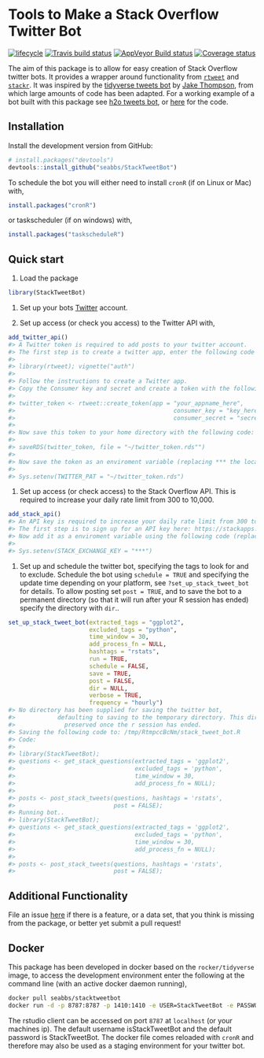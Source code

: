 
Tools to Make a Stack Overflow Twitter Bot
==========================================

[![lifecycle](https://img.shields.io/badge/lifecycle-experimental-orange.svg)](https://www.tidyverse.org/lifecycle/#experimental) [![Travis build status](https://travis-ci.org/seabbs/StackTweetBot.svg?branch=master)](https://travis-ci.org/seabbs/StackTweetBot) [![AppVeyor Build status](https://ci.appveyor.com/api/projects/status/gfrebm0dpua1wmff?svg=true)](https://ci.appveyor.com/project/seabbs/stacktweetbot) [![Coverage status](https://codecov.io/gh/seabbs/StackTweetBot/branch/master/graph/badge.svg)](https://codecov.io/github/seabbs/StackTweetBot?branch=master)

The aim of this package is to allow for easy creation of Stack Overflow twitter bots. It provides a wrapper around functionality from [`rtweet`](http://rtweet.info/) and [`stackr`](https://github.com/dgrtwo/stackr). It was inspired by the [tidyverse tweets bot](https://github.com/wjakethompson/tidyverse-tweets/blob/master/tidyversetweets.R) by [Jake Thompson](https://www.wjakethompson.com/), from which large amounts of code has been adapted. For a working example of a bot built with this package see [h2o tweets bot](https://twitter.com/h2o_tweets), or [here](https://github.com/seabbs/h2o_tweets) for the code.

Installation
------------

Install the development version from GitHub:

``` r
# install.packages("devtools")
devtools::install_github("seabbs/StackTweetBot")
```

To schedule the bot you will either need to install `cronR` (if on Linux or Mac) with,

``` r
install.packages("cronR")
```

or taskscheduler (if on windows) with,

``` r
install.packages("taskscheduleR")
```

Quick start
-----------

1.  Load the package

``` r
library(StackTweetBot)
```

1.  Set up your bots [Twitter](https://twitter.com/) account.

2.  Set up access (or check you access) to the Twitter API with,

``` r
add_twitter_api()
#> A Twitter token is required to add posts to your twitter account. 
#> The first step is to create a twitter app, enter the following code for instructions. 
#> 
#> library(rtweet); vignette("auth") 
#> 
#> Follow the instructions to create a Twitter app. 
#> Copy the Consumer key and secret and create a token with the following code: 
#> 
#> twitter_token <- rtweet::create_token(app = "your_appname_here",
#>                                             consumer_key = "key_here",
#>                                             consumer_secret = "secret_here") 
#> 
#> Now save this token to your home directory with the following code: 
#> 
#> saveRDS(twitter_token, file = "~/twitter_token.rds"") 
#> 
#> Now save the token as an enviroment variable (replacing *** the location of your token): 
#> 
#> Sys.setenv(TWITTER_PAT = "~/twitter_token.rds")
```

1.  Set up access (or check access) to the Stack Overflow API. This is required to increase your daily rate limit from 300 to 10,000.

``` r
add_stack_api()
#> An API key is required to increase your daily rate limit from 300 to 10,000. 
#> The first step is to sign up for an API key here: https://stackapps.com/apps/oauth/register 
#> Now add it as a enviroment variable using the following code (replacing *** with your API key): 
#> 
#> Sys.setenv(STACK_EXCHANGE_KEY = "***")
```

1.  Set up and schedule the twitter bot, specifying the tags to look for and to exclude. Schedule the bot using `schedule = TRUE` and specifying the update time depending on your platform, see `?set_up_stack_tweet_bot` for details. To allow posting set `post = TRUE`, and to save the bot to a permanent directory (so that it will run after your R session has ended) specify the directory with `dir`..

``` r
set_up_stack_tweet_bot(extracted_tags = "ggplot2",
                       excluded_tags = "python",
                       time_window = 30,
                       add_process_fn = NULL, 
                       hashtags = "rstats",
                       run = TRUE, 
                       schedule = FALSE,
                       save = TRUE, 
                       post = FALSE,
                       dir = NULL,
                       verbose = TRUE,
                       frequency = "hourly")
#> No directory has been supplied for saving the twitter bot,
#>            defaulting to saving to the temporary directory. This directory will not be
#>              preserved once the r session has ended.
#> Saving the following code to: /tmp/RtmpccBcNm/stack_tweet_bot.R
#> Code: 
#> 
#> library(StackTweetBot);
#> questions <- get_stack_questions(extracted_tags = 'ggplot2',
#>                                  excluded_tags = 'python',
#>                                  time_window = 30,
#>                                  add_process_fn = NULL);
#> 
#> posts <- post_stack_tweets(questions, hashtags = 'rstats',
#>                            post = FALSE);
#> Running bot..
#> library(StackTweetBot);
#> questions <- get_stack_questions(extracted_tags = 'ggplot2',
#>                                  excluded_tags = 'python',
#>                                  time_window = 30,
#>                                  add_process_fn = NULL);
#> 
#> posts <- post_stack_tweets(questions, hashtags = 'rstats',
#>                            post = FALSE);
```

Additional Functionality
------------------------

File an issue [here](https://github.com/seabbs/StackTweetBot/issues) if there is a feature, or a data set, that you think is missing from the package, or better yet submit a pull request!

Docker
------

This package has been developed in docker based on the `rocker/tidyverse` image, to access the development environment enter the following at the command line (with an active docker daemon running),

``` bash
docker pull seabbs/stacktweetbot
docker run -d -p 8787:8787 -p 1410:1410 -e USER=StackTweetBot -e PASSWORD=StackTweetBot --name StackTweetBot seabbs/stacktweetbot
```

The rstudio client can be accessed on port `8787` at `localhost` (or your machines ip). The default username isStackTweetBot and the default password is StackTweetBot. The docker file comes reloaded with `cronR` and therefore may also be used as a staging environment for your twitter bot.
